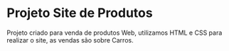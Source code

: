 # Projeto Site de Produtos
Projeto criado para venda de produtos Web, utilizamos HTML e CSS para realizar o site, as vendas são sobre Carros.


